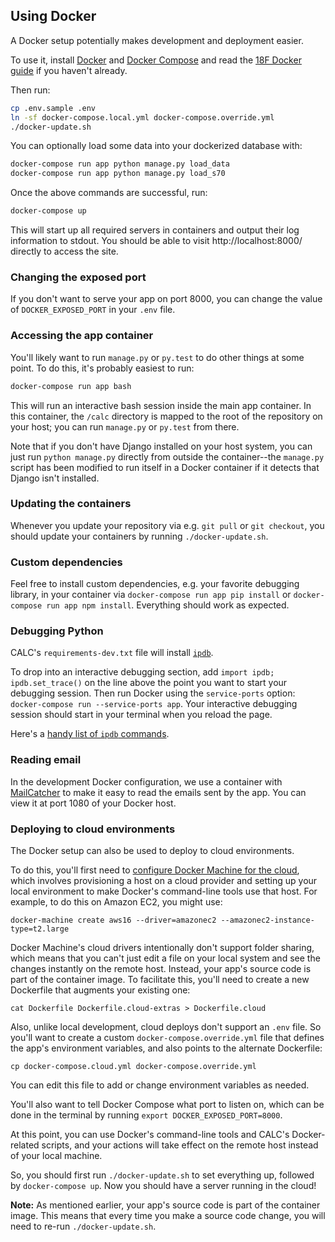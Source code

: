 ## Using Docker

A Docker setup potentially makes development and deployment easier.

To use it, install [Docker][] and [Docker Compose][] and read the
[18F Docker guide][] if you haven't already.

Then run:

```sh
cp .env.sample .env
ln -sf docker-compose.local.yml docker-compose.override.yml
./docker-update.sh
```

You can optionally load some data into your dockerized database with:

```sh
docker-compose run app python manage.py load_data
docker-compose run app python manage.py load_s70
```

Once the above commands are successful, run:

```sh
docker-compose up
```

This will start up all required servers in containers and output their
log information to stdout. You should be able to visit http://localhost:8000/
directly to access the site.

### Changing the exposed port

If you don't want to serve your app on port 8000, you can change
the value of `DOCKER_EXPOSED_PORT` in your `.env` file.

### Accessing the app container

You'll likely want to run `manage.py` or `py.test` to do other things at
some point. To do this, it's probably easiest to run:

```sh
docker-compose run app bash
```

This will run an interactive bash session inside the main app container.
In this container, the `/calc` directory is mapped to the root of
the repository on your host; you can run `manage.py` or `py.test` from there.

Note that if you don't have Django installed on your host system, you
can just run `python manage.py` directly from outside the container--the
`manage.py` script has been modified to run itself in a Docker container
if it detects that Django isn't installed.

### Updating the containers

Whenever you update your repository via e.g. `git pull` or
`git checkout`, you should update your containers by running
`./docker-update.sh`.

### Custom dependencies

Feel free to install custom dependencies, e.g. your favorite
debugging library, in your container via
`docker-compose run app pip install` or 
`docker-compose run app npm install`. Everything should work
as expected.

### Debugging Python

CALC's `requirements-dev.txt` file will install [`ipdb`][].

To drop into an interactive debugging section, add `import ipdb;
ipdb.set_trace()` on the line above the point you want to start your debugging
session. Then run Docker using the `service-ports` option: `docker-compose run
--service-ports app`. Your interactive debugging session should start in your
terminal when you reload the page.

Here's a [handy list of `ipdb` commands][ipdb_intro].

[`ipdb`]: https://pypi.python.org/pypi/ipdb
[ipdb_intro]: https://www.safaribooksonline.com/blog/2014/11/18/intro-python-debugger/

### Reading email

In the development Docker configuration, we use a container with
[MailCatcher][] to make it easy to read the emails sent by the app. You
can view it at port 1080 of your Docker host.

[MailCatcher]: https://mailcatcher.me/

### Deploying to cloud environments

The Docker setup can also be used to deploy to cloud environments.

To do this, you'll first need to
[configure Docker Machine for the cloud][docker-machine-cloud],
which involves provisioning a host on a cloud provider and setting up
your local environment to make Docker's command-line tools use that
host. For example, to do this on Amazon EC2, you might use:

```
docker-machine create aws16 --driver=amazonec2 --amazonec2-instance-type=t2.large
```

Docker Machine's cloud drivers intentionally don't support
folder sharing, which means that you can't just edit a file on
your local system and see the changes instantly on the remote host.
Instead, your app's source code is part of the container image. To
facilitate this, you'll need to create a new Dockerfile that augments
your existing one:

```
cat Dockerfile Dockerfile.cloud-extras > Dockerfile.cloud
```

Also, unlike local development, cloud deploys don't support an
`.env` file. So you'll want to create a custom
`docker-compose.override.yml` file that defines the app's
environment variables, and also points to the alternate Dockerfile:

```
cp docker-compose.cloud.yml docker-compose.override.yml
```

You can edit this file to add or change environment variables as needed.

You'll also want to tell Docker Compose what port to listen on,
which can be done in the terminal by running
`export DOCKER_EXPOSED_PORT=8000`.

At this point, you can use Docker's command-line tools and CALC's
Docker-related scripts, and your actions will take effect on the remote
host instead of your local machine.

So, you should first run `./docker-update.sh` to set everything up,
followed by `docker-compose up`. Now you should have a server
running in the cloud!

**Note:** As mentioned earlier, your app's source code is part of
the container image. This means that every time you make a source code 
change, you will need to re-run `./docker-update.sh`.

[18F Docker guide]: https://pages.18f.gov/dev-environment-standardization/virtualization/docker/
[Docker]: https://www.docker.com/
[Docker Compose]: https://docs.docker.com/compose/
[docker-machine-cloud]: https://docs.docker.com/machine/get-started-cloud/
